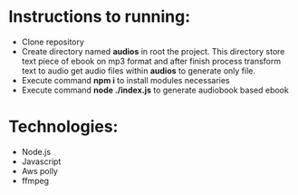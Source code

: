 Instructions to running:
========================

- Clone repository
- Create directory named **audios** in root the project. This directory store text piece of ebook on mp3 format and after finish process transform text to audio get audio files within **audios** to generate only file.
- Execute command **npm i** to install modules necessaries
- Execute command **node ./index.js** to generate audiobook based ebook

Technologies:
==============

- Node.js
- Javascript
- Aws polly
- ffmpeg